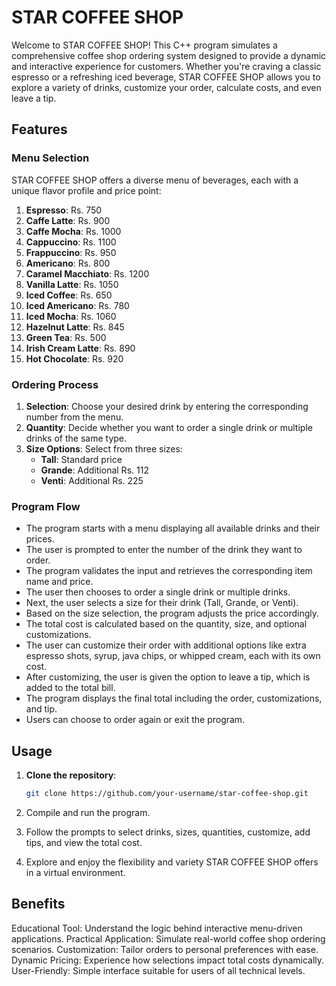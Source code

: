 # STAR COFFEE SHOP

Welcome to STAR COFFEE SHOP! This C++ program simulates a comprehensive coffee shop ordering system designed to provide a dynamic and interactive experience for customers. Whether you're craving a classic espresso or a refreshing iced beverage, STAR COFFEE SHOP allows you to explore a variety of drinks, customize your order, calculate costs, and even leave a tip.

## Features

### Menu Selection
STAR COFFEE SHOP offers a diverse menu of beverages, each with a unique flavor profile and price point:

1. **Espresso**: Rs. 750
2. **Caffe Latte**: Rs. 900
3. **Caffe Mocha**: Rs. 1000
4. **Cappuccino**: Rs. 1100
5. **Frappuccino**: Rs. 950
6. **Americano**: Rs. 800
7. **Caramel Macchiato**: Rs. 1200
8. **Vanilla Latte**: Rs. 1050
9. **Iced Coffee**: Rs. 650
10. **Iced Americano**: Rs. 780
11. **Iced Mocha**: Rs. 1060
12. **Hazelnut Latte**: Rs. 845
13. **Green Tea**: Rs. 500
14. **Irish Cream Latte**: Rs. 890
15. **Hot Chocolate**: Rs. 920

### Ordering Process
1. **Selection**: Choose your desired drink by entering the corresponding number from the menu.
2. **Quantity**: Decide whether you want to order a single drink or multiple drinks of the same type.
3. **Size Options**: Select from three sizes:
   - **Tall**: Standard price
   - **Grande**: Additional Rs. 112
   - **Venti**: Additional Rs. 225

### Program Flow
- The program starts with a menu displaying all available drinks and their prices.
- The user is prompted to enter the number of the drink they want to order.
- The program validates the input and retrieves the corresponding item name and price.
- The user then chooses to order a single drink or multiple drinks.
- Next, the user selects a size for their drink (Tall, Grande, or Venti).
- Based on the size selection, the program adjusts the price accordingly.
- The total cost is calculated based on the quantity, size, and optional customizations.
- The user can customize their order with additional options like extra espresso shots, syrup, java chips, or whipped cream, each with its own cost.
- After customizing, the user is given the option to leave a tip, which is added to the total bill.
- The program displays the final total including the order, customizations, and tip.
- Users can choose to order again or exit the program.

## Usage

1. **Clone the repository**:

   ```bash
   git clone https://github.com/your-username/star-coffee-shop.git

2. Compile and run the program.

3. Follow the prompts to select drinks, sizes, quantities, customize, add tips, and view the total cost.

4. Explore and enjoy the flexibility and variety STAR COFFEE SHOP offers in a virtual environment.

## Benefits
Educational Tool: 
Understand the logic behind interactive menu-driven applications.
Practical Application: Simulate real-world coffee shop ordering scenarios.
Customization: Tailor orders to personal preferences with ease.
Dynamic Pricing: Experience how selections impact total costs dynamically.
User-Friendly: Simple interface suitable for users of all technical levels.
